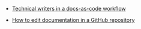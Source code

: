 - [Technical writers in a docs-as-code workflow](docs/docs-as-code.md)

- [How to edit documentation in a GitHub repository](/docs/procedure.md)
